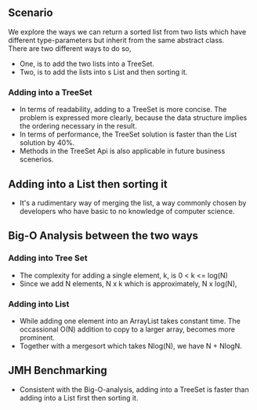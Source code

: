 ## Scenario
We explore the ways we can return a sorted list from two lists which have different type-parameters but inherit from the same abstract class.  
There are two different ways to do so,
  * One, is to add the two lists into a TreeSet.
  * Two, is to add the lists into s List and then sorting it.

### Adding into a TreeSet
* In terms of readability, adding to a TreeSet is more concise. The problem is expressed more clearly, because the data structure implies the ordering necessary in the result.
* In terms of performance, the TreeSet solution is faster than the List solution by 40%.
* Methods in the TreeSet Api is also applicable in future business scenerios.

## Adding into a List then sorting it
* It's a rudimentary way of merging the list, a way commonly chosen by developers who have basic to no knowledge of computer science.

## Big-O Analysis between the two ways
### Adding into Tree Set
* The complexity for adding a single element, k, is 0 < k <= log(N)
* Since we add N elements, N x k which is approximately, N x log(N),
### Adding into List 
* While adding one element into an ArrayList takes constant time. The occassional O(N) addition to copy to a larger array, becomes more prominent.
* Together with a mergesort which takes Nlog(N), we have N + NlogN.

## JMH Benchmarking
* Consistent with the Big-O-analysis, adding into a TreeSet is faster than adding into a List first then sorting it.


